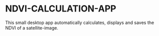 # NDVI-CALCULATION-APP
This small desktop app automatically calculates, displays and saves the NDVI of a satellite-image.
